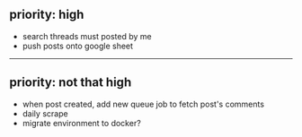## priority: high

- search threads must posted by me
- push posts onto google sheet

---

## priority: not that high

- when post created, add new queue job to fetch post's comments
- daily scrape
- migrate environment to docker?

